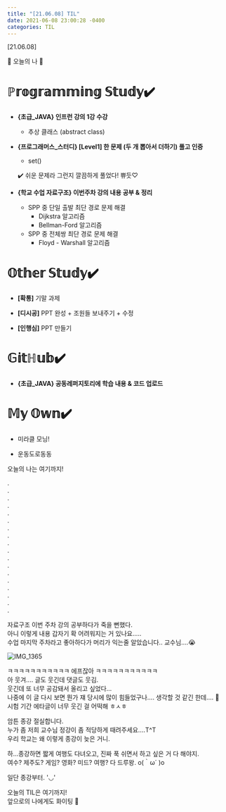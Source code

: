 ```yaml
---
title: "[21.06.08] TIL"
date: 2021-06-08 23:00:28 -0400
categories: TIL
---
```


[21.06.08]

🙌 오늘의 나 🙌

# ℙ𝕣𝕠𝕘𝕣𝕒𝕞𝕞𝕚𝕟𝕘 𝕊𝕥𝕦𝕕𝕪✔️   
- **{초급_JAVA} 인프런 강의 1강 수강**
    * 추상 클래스 (abstract class)


- **{프로그래머스_스터디} [Level1] 한 문제 (두 개 뽑아서 더하기) 풀고 인증**
    * set()
   
    ✔️ 쉬운 문제라 그런지 깔끔하게 풀었다! 쀼듯♡

- **{학교 수업 자료구조} 이번주차 강의 내용 공부 & 정리**

   * SPP 중 단일 출발 최단 경로 문제 해결 
       * Dijkstra 알고리즘
       * Bellman-Ford 알고리즘
    * SPP 중 전체쌍 최단 경로 문제 해결
         * Floyd - Warshall 알고리즘 
 


# 𝕆𝕥𝕙𝕖𝕣 𝕊𝕥𝕦𝕕𝕪✔️

- **[확통]** 기말 과제 

- **[디시공]** PPT 완성 + 조원들 보내주기 + 수정

- **[인행심]** PPT 만들기


# 𝔾𝕚𝕥ℍ𝕦𝕓✔️

- **{초급_JAVA} 공동레퍼지토리에 학습 내용 & 코드 업로드**


# 𝕄𝕪 𝕆𝕨𝕟✔️
- 미라클 모닝!   

- 운동도로동동   

 




오늘의 나는 여기까지! 
    
.     
.      
.      
.    
.     
.      
.       
.        
.      
.      
.       
.      
.      
.      
.      
.      
.      
.    

자료구조 이번 주차 강의 공부하다가 죽을 뻔했다.      
아니 이렇게 내용 갑자기 확 어려워지는 거 있나요.....     
수업 마지막 주차라고 좋아하다가 머리가 익는줄 알았습니다.. 교수님....😭    


![IMG_1365](https://user-images.githubusercontent.com/63195670/121205278-7c4bac00-c8b2-11eb-8ec8-b5e6289d92b3.JPG)

ㅋㅋㅋㅋㅋㅋㅋㅋㅋㅋㅋ 에프잖아 ㅋㅋㅋㅋㅋㅋㅋㅋㅋㅋㅋ      
아 웃겨.... 글도 웃긴데 댓글도 웃김.    
웃긴데 또 너무 공감돼서 올리고 싶었다...   
나중에 이 글 다시 보면 뭔가 쟤 당시에 많이 힘들었구나.... 생각할 것 같긴 한데.... 🤔     
시험 기간 에타글이 너무 웃긴 걸 어떡해 ㅎㅅㅎ      

암튼 종강 절실합니다.       
누가 좀 저희 교수님 정강이 좀 적당하게 때려주세요....T^T  
우리 학교는 왜 이렇게 종강이 늦은 거니.        

하...종강하면 짧게 여행도 다녀오고, 진짜 푹 쉬면서 하고 싶은 거 다 해야지.        
여수? 제주도? 게임? 영화? 미드? 여행? 다 드루왕. o(｀ω´ )o      
     
일단 종강부터. '◡'
     
오늘의 TIL은 여기까지!       
앞으로의 나에게도 화이팅 🌸            
